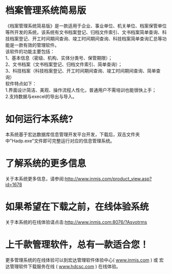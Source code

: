 # 档案管理系统简易版

《档案管理系统简易版》是一款适用于企业、事业单位、机关单位、档案保管单位等所开发的系统，该系统有文书档案登记、归档文件索引、文书档案简单查询、科技档案登记、开工时间期间查询、竣工时间期间查询、科技档案简单查询汇总等功能是一款有效的管理软件。  
 该软件的功能主要包括：   
 1、基本信息（密级、机构、实体分类号、保管期限）；   
 2、文书档案（文书档案登记、归档文件索引、简单查询）；   
 3、科技档案（科技档案登记、开工时间期间查询、竣工时间期间查询、简单查询）   
 软件特点如下：   
 1.界面设计简洁、美观、操作流程人性化，普通用户不需培训也能很快上手；   
 2.支持数据与execel的导出与导入。
# 如何运行本系统?

本系统基于宏达数据库信息管理开发平台开发，下载后，双击文件夹中"Hadp.exe"文件即可完整运行对应的信息管理系统。

# 了解系统的更多信息

关于本系统更多信息，请参阅:http://www.inmis.com/product_view.asp?id=1678

# 如果希望在下载之前，在线体验系统

关于本系统的在线体验请点击:http://www.inmis.com:8076/?Asvotrms

# 上千款管理软件，总有一款适合您！

更多管理系统的在线体验可以到宏达管理软件体验中心( www.inmis.com ) 或 宏达管理软件下载服务在线 ( www.hdcsc.com ) 在线体验。


